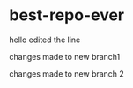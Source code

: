 # best-repo-ever

hello edited the line

changes made to new branch1

changes made to new branch 2


